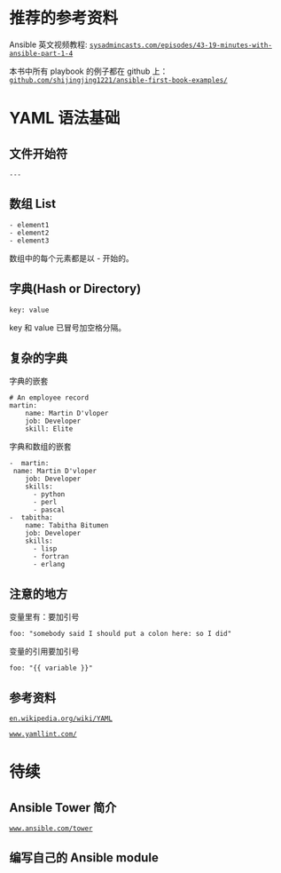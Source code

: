 # 推荐的参考资料

Ansible 英文视频教程: [`sysadmincasts.com/episodes/43-19-minutes-with-ansible-part-1-4`](https://sysadmincasts.com/episodes/43-19-minutes-with-ansible-part-1-4)

本书中所有 playbook 的例子都在 github 上： [`github.com/shijingjing1221/ansible-first-book-examples/`](https://github.com/shijingjing1221/ansible-first-book-examples/)

# YAML 语法基础

## 文件开始符

```
--- 
```

## 数组 List

```
- element1
- element2
- element3 
```

数组中的每个元素都是以 - 开始的。

## 字典(Hash or Directory)

```
key: value 
```

key 和 value 已冒号加空格分隔。

## 复杂的字典

字典的嵌套

```
# An employee record
martin:
    name: Martin D'vloper
    job: Developer
    skill: Elite 
```

字典和数组的嵌套

```
-  martin:
 name: Martin D'vloper
    job: Developer
    skills:
      - python
      - perl
      - pascal
-  tabitha:
    name: Tabitha Bitumen
    job: Developer
    skills:
      - lisp
      - fortran
      - erlang 
```

## 注意的地方

变量里有：要加引号

```
foo: "somebody said I should put a colon here: so I did" 
```

变量的引用要加引号

```
foo: "{{ variable }}" 
```

## 参考资料

[`en.wikipedia.org/wiki/YAML`](https://en.wikipedia.org/wiki/YAML)

[`www.yamllint.com/`](http://www.yamllint.com/)

# 待续

## Ansible Tower 简介

[`www.ansible.com/tower`](https://www.ansible.com/tower)

## 编写自己的 Ansible module